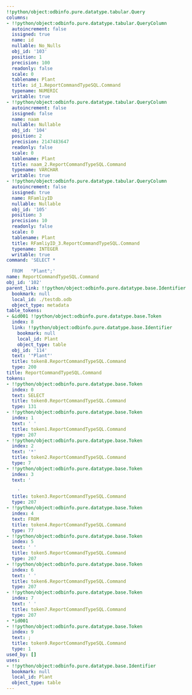 ```yaml
---
!!python/object:odbinfo.pure.datatype.tabular.Query
columns:
- !!python/object:odbinfo.pure.datatype.tabular.QueryColumn
  autoincrement: false
  issigned: true
  name: id
  nullable: No_Nulls
  obj_id: '103'
  position: 1
  precision: 100
  readonly: false
  scale: 0
  tablename: Plant
  title: id_1.ReportCommandTypeSQL.Command
  typename: NUMERIC
  writable: true
- !!python/object:odbinfo.pure.datatype.tabular.QueryColumn
  autoincrement: false
  issigned: false
  name: naam
  nullable: Nullable
  obj_id: '104'
  position: 2
  precision: 2147483647
  readonly: false
  scale: 0
  tablename: Plant
  title: naam_2.ReportCommandTypeSQL.Command
  typename: VARCHAR
  writable: true
- !!python/object:odbinfo.pure.datatype.tabular.QueryColumn
  autoincrement: false
  issigned: true
  name: RFamliyID
  nullable: Nullable
  obj_id: '105'
  position: 3
  precision: 10
  readonly: false
  scale: 0
  tablename: Plant
  title: RFamliyID_3.ReportCommandTypeSQL.Command
  typename: INTEGER
  writable: true
command: 'SELECT *

  FROM   "Plant";'
name: ReportCommandTypeSQL.Command
obj_id: '102'
parent_link: !!python/object:odbinfo.pure.datatype.base.Identifier
  bookmark: null
  local_id: ./testdb.odb
  object_type: metadata
table_tokens:
- &id001 !!python/object:odbinfo.pure.datatype.base.Token
  index: 8
  link: !!python/object:odbinfo.pure.datatype.base.Identifier
    bookmark: null
    local_id: Plant
    object_type: table
  obj_id: '114'
  text: '"Plant"'
  title: token8.ReportCommandTypeSQL.Command
  type: 200
title: ReportCommandTypeSQL.Command
tokens:
- !!python/object:odbinfo.pure.datatype.base.Token
  index: 0
  text: SELECT
  title: token0.ReportCommandTypeSQL.Command
  type: 131
- !!python/object:odbinfo.pure.datatype.base.Token
  index: 1
  text: ' '
  title: token1.ReportCommandTypeSQL.Command
  type: 207
- !!python/object:odbinfo.pure.datatype.base.Token
  index: 2
  text: '*'
  title: token2.ReportCommandTypeSQL.Command
  type: 7
- !!python/object:odbinfo.pure.datatype.base.Token
  index: 3
  text: '

    '
  title: token3.ReportCommandTypeSQL.Command
  type: 207
- !!python/object:odbinfo.pure.datatype.base.Token
  index: 4
  text: FROM
  title: token4.ReportCommandTypeSQL.Command
  type: 77
- !!python/object:odbinfo.pure.datatype.base.Token
  index: 5
  text: ' '
  title: token5.ReportCommandTypeSQL.Command
  type: 207
- !!python/object:odbinfo.pure.datatype.base.Token
  index: 6
  text: ' '
  title: token6.ReportCommandTypeSQL.Command
  type: 207
- !!python/object:odbinfo.pure.datatype.base.Token
  index: 7
  text: ' '
  title: token7.ReportCommandTypeSQL.Command
  type: 207
- *id001
- !!python/object:odbinfo.pure.datatype.base.Token
  index: 9
  text: ;
  title: token9.ReportCommandTypeSQL.Command
  type: 1
used_by: []
uses:
- !!python/object:odbinfo.pure.datatype.base.Identifier
  bookmark: null
  local_id: Plant
  object_type: table
---
```

